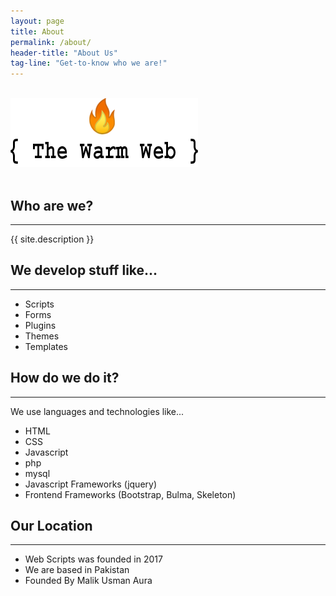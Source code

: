 ```yaml
---
layout: page
title: About
permalink: /about/
header-title: "About Us"
tag-line: "Get-to-know who we are!"
---
```


<div class="row">
	<div class="col-md-4">&nbsp;</div>
	<div class="col-md-4">
		<img src="/images/footer.png" alt="The warm web">
	</div>
	<div class="col-md-4">&nbsp;</div>
</div>

<div class="row">
	<div class="col-md-6">
		<h2>Who are we?</h2>
		<hr>
		{{ site.description }}
	</div>
	<div class="col-md-6">
		<h2>We develop stuff like...</h2>
		<hr>
		<ul class="about-list">
			<li>Scripts</li>
			<li>Forms</li>
			<li>Plugins</li>
			<li>Themes</li>
			<li>Templates</li>
		</ul>
	</div>
</div>
<div class="row">
	<div class="col-md-6">
		<h2>How do we do it?</h2>
		<hr>
		We use languages and technologies like...
		<ul class="about-list">
			<li>HTML</li>
			<li>CSS</li>
			<li>Javascript</li>
			<li>php</li>
			<li>mysql</li>
			<li>Javascript Frameworks (jquery)</li>
			<li>Frontend Frameworks (Bootstrap, Bulma, Skeleton)</li>
		</ul>
	</div>
	<div class="col-md-6">
		<h2>Our Location</h2>
		<hr>
		<ul class="about-list">
			<li>Web Scripts was founded in 2017</li>
			<li>We are based in Pakistan</li>
			<li>Founded By Malik Usman Aura</li>
		</ul>
	</div>
</div>